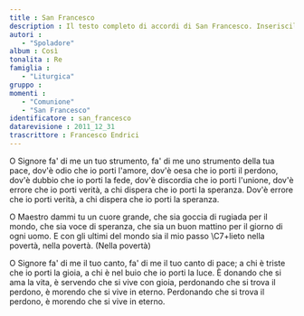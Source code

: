 ```yaml
--- 
title : San Francesco
description : Il testo completo di accordi di San Francesco. Inseriscila nel tuo canzoniere!
autori : 
   - "Spoladore"
album : Così
tonalita : Re
famiglia : 
   - "Liturgica"
gruppo : 
momenti : 
   - "Comunione"
   - "San Francesco"
identificatore : san_francesco
datarevisione : 2011_12_31
trascrittore : Francesco Endrici
--- 
```




O Signore fa' di me un tuo strumento, 
fa' di me uno strumento della tua pace, 
dov'è odio che io porti l'amore,
dov'è oesa che io porti il perdono, 
dov'è dubbio che io porti la fede, 
dov'è discordia che io porti l'unione, 
dov'è errore che io porti verità, 
a chi dispera che io porti la speranza. 
Dov'è errore che io porti verità, 
a chi dispera che io porti la speranza. 


O Maestro dammi tu un cuore grande, 
che sia goccia di rugiada per il mondo, 
che sia voce di speranza,
che sia un buon mattino
per il giorno di ogni uomo. 
E con gli ultimi del mondo
sia il mio passo \C7+lieto nella povertà,
nella povertà. (Nella povertà)


O Signore fa' di me il tuo canto, 
fa' di me il tuo canto di pace; 
a chi è triste che io porti la gioia,
a chi è nel buio che io porti la luce. 
È donando che si ama la vita, 
è servendo che si vive con gioia, 
perdonando che si trova il perdono, 
è morendo che si vive in eterno. 
Perdonando che si trova il perdono, 
è morendo che si vive in eterno. 


